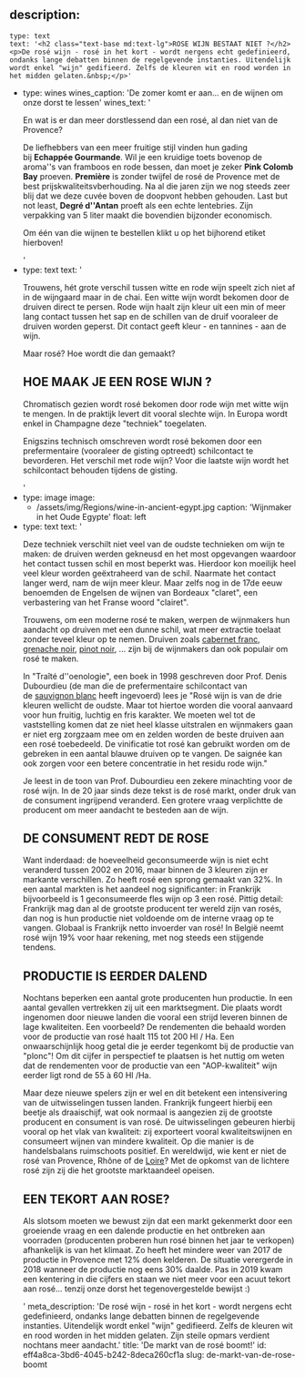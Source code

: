 description:
  -
    type: text
    text: '<h2 class="text-base md:text-lg">ROSE WIJN BESTAAT NIET ?</h2><p>De rosé wijn - rosé in het kort - wordt nergens echt gedefinieerd, ondanks lange debatten binnen de regelgevende instanties. Uitendelijk wordt enkel "wijn" gedifieerd. Zelfs de kleuren wit en rood worden in het midden gelaten.&nbsp;</p>'
  -
    type: wines
    wines_caption: 'De zomer komt er aan... en de wijnen om onze dorst te lessen'
    wines_text: '<p>En wat is er dan meer dorstlessend dan een rosé, al dan niet van de Provence?</p><p>De liefhebbers van een meer fruitige stijl vinden hun gading bij&nbsp;<b>Echappée Gourmande</b>. Wil je een kruidige toets bovenop de aroma''s van framboos en rode bessen, dan moet je zeker&nbsp;<b>Pink Colomb Bay</b>&nbsp;proeven.&nbsp;<b>Première</b>&nbsp;is zonder twijfel de rosé de Provence met de best prijskwaliteitsvberhouding. Na al die jaren zijn we nog steeds zeer blij dat we deze cuvée boven de doopvont hebben gehouden. Last but not least,&nbsp;<b>Degré d''Antan</b>&nbsp;proeft als een echte lentebries. Zijn verpakking van 5 liter maakt die bovendien bijzonder economisch.</p><p>Om één van die wijnen te bestellen klikt u op het bijhorend etiket hierboven!</p>'
  -
    type: text
    text: '<p>Trouwens, hét grote verschil tussen witte en rode wijn speelt zich niet af in de wijngaard maar in de chai. Een witte wijn wordt bekomen door de druiven direct te persen. Rode wijn haalt zijn kleur uit een min of meer lang contact tussen het sap en de schillen van de druif vooraleer de druiven worden geperst. Dit contact geeft kleur - en tannines - aan de wijn.&nbsp;</p><p>Maar rosé? Hoe wordt die dan gemaakt?</p><h2 class="text-base md:text-lg">HOE MAAK JE EEN ROSE WIJN ?</h2><p>Chromatisch gezien wordt rosé bekomen door rode wijn met witte wijn te mengen. In de praktijk levert dit vooral slechte wijn. In Europa wordt enkel in Champagne deze "techniek" toegelaten.&nbsp;</p><p>Enigszins technisch omschreven wordt rosé bekomen door een prefermentaire (vooraleer de gisting optreedt) schilcontact te bevorderen. Het verschil met rode wijn? Voor die laatste wijn wordt het schilcontact behouden tijdens de gisting.</p>'
  -
    type: image
    image:
      - /assets/img/Regions/wine-in-ancient-egypt.jpg
    caption: 'Wijnmaker in het Oude Egypte'
    float: left
  -
    type: text
    text: '<p>Deze techniek verschilt niet veel van de oudste technieken om wijn te maken: de druiven werden gekneusd en het most opgevangen waardoor het contact tussen schil en most beperkt was. Hierdoor kon moeilijk heel veel kleur worden geëxtraheerd van de schil. Naarmate het contact langer werd, nam de wijn meer kleur. Maar zelfs nog in de 17de eeuw benoemden de Engelsen de wijnen van Bordeaux "claret", een verbastering van het Franse woord "clairet".</p><p>Trouwens, om een moderne rosé te maken, werpen de wijnmakers hun aandacht op druiven met een dunne schil, wat meer extractie toelaat zonder teveel kleur op te nemen. Druiven zoals <a href="/nl/grape/cabernet-franc">cabernet franc</a>, <a href="/nl/grape/grenache-noir">grenache noir</a>, <a href="/nl/grape/pinot-noir">pinot noir</a>, ... zijn bij de wijnmakers dan ook populair om rosé te maken.&nbsp;</p><p>In "Traîté d''oenologie", een boek in 1998 geschreven door Prof. Denis Dubourdieu (de man die de prefermentaire schilcontact van de&nbsp;<a href="/nl/grape/sauvignon-blanc">sauvignon blanc</a>&nbsp;heeft ingevoerd) lees je "Rosé wijn is van de drie kleuren wellicht de oudste. Maar tot hiertoe worden die vooral aanvaard voor hun fruitig, luchtig en fris karakter. We moeten wel tot de vaststelling komen dat ze niet heel klasse uitstralen en wijnmakers gaan er niet erg zorgzaam mee om en zelden worden de beste druiven aan een rosé toebedeeld. De vinificatie tot rosé kan gebruikt worden om de gebreken in een aantal blauwe druiven op te vangen. De saignée kan ook zorgen voor een betere concentratie in het residu rode wijn."</p><p>Je leest in de toon van Prof. Dubourdieu een zekere minachting voor de rosé wijn. In de 20 jaar sinds deze tekst is de rosé markt, onder druk van de consument ingrijpend veranderd. Een grotere vraag verplichtte de producent om meer aandacht te besteden aan de wijn.</p><h2 class="text-base md:text-lg">DE CONSUMENT REDT DE ROSE</h2><p>Want inderdaad: de hoeveelheid geconsumeerde wijn is niet echt veranderd tussen 2002 en 2016, maar binnen de 3 kleuren zijn er markante verschillen. Zo heeft rosé een sprong gemaakt van 32%. In een aantal markten is het aandeel nog significanter: in Frankrijk bijvoorbeeld is 1 geconsumeerde fles wijn op 3 een rosé. Pittig detail: Frankrijk mag dan al de grootste producent ter wereld zijn van rosés, dan nog is hun productie niet voldoende om de interne vraag op te vangen. Globaal is Frankrijk netto invoerder van rosé! In België neemt rosé wijn 19% voor haar rekening, met nog steeds een stijgende tendens.</p><h2 class="text-base md:text-lg">PRODUCTIE IS EERDER DALEND</h2><p>Nochtans beperken een aantal grote producenten hun productie. In een aantal gevallen vertrekken zij uit een marktsegment. Die plaats wordt ingenomen door nieuwe landen die vooral een strijd leveren binnen de lage kwaliteiten. Een voorbeeld? De rendementen die behaald worden voor de productie van rosé haalt 115 tot 200 Hl / Ha. Een onwaarschijnlijk hoog getal die je eerder tegenkomt bij de productie van "plonc"! Om dit cijfer in perspectief te plaatsen is het nuttig om weten dat de rendementen voor de productie van een "AOP-kwaliteit" wijn eerder ligt rond de 55 à 60 Hl /Ha.</p><p>Maar deze nieuwe spelers zijn er wel en dit betekent een intensivering van de uitwisselingen tussen landen. Frankrijk fungeert hierbij een beetje als draaischijf, wat ook normaal is aangezien zij de grootste producent en consument is van rosé. De uitwisselingen gebeuren hierbij vooral op het vlak van kwaliteit: zij exporteert vooral kwaliteitswijnen en consumeert wijnen van mindere kwaliteit. Op die manier is de handelsbalans ruimschoots positief. En wereldwijd, wie kent er niet de rosé van Provence, Rhône of de&nbsp;<a href="/nl/region/loire">Loire</a>? Met de opkomst van de lichtere rosé zijn zij die het grootste marktaandeel opeisen.</p><h2 class="text-base md:text-lg">EEN TEKORT AAN ROSE?</h2><p>Als slotsom moeten we bewust zijn dat een markt gekenmerkt door een groeiende vraag en een dalende productie en het ontbreken aan voorraden (producenten proberen hun rosé binnen het jaar te verkopen) afhankelijk is van het klimaat. Zo heeft het mindere weer van 2017 de productie in Provence met 12% doen kelderen. De situatie verergerde in 2018 wanneer de productie nog eens 30% daalde. Pas in 2019 kwam een kentering in die cijfers en staan we niet meer voor een acuut tekort aan rosé... tenzij onze dorst het tegenovergestelde bewijst :)</p>'
meta_description: 'De rosé wijn - rosé in het kort - wordt nergens echt gedefinieerd, ondanks lange debatten binnen de regelgevende instanties. Uitendelijk wordt enkel "wijn" gedifieerd. Zelfs de kleuren wit en rood worden in het midden gelaten. Zijn steile opmars verdient nochtans meer aandacht.'
title: 'De markt van de rosé boomt!'
id: eff4a8ca-3bd6-4045-b242-8deca260cf1a
slug: de-markt-van-de-rose-boomt
